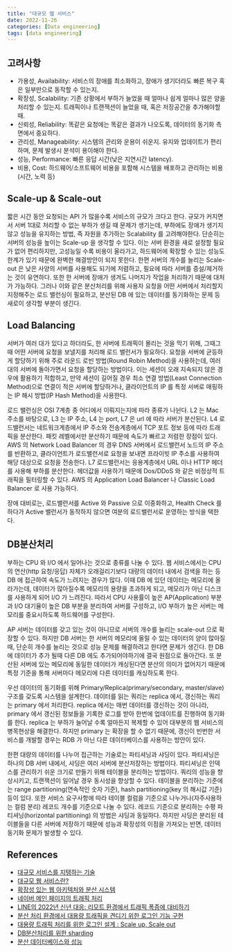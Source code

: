 ```yaml
---
title: "대규모 웹 서비스"
date: 2022-11-26
categories: [Data engineering]
tags: [data engineering]
---
```


## 고려사항

* 가용성, Availability: 서비스의 장애를 최소화하고, 장애가 생기더라도 빠른 복구 혹은 일부만으로 동작할 수 있는지.
* 확장성, Scalability: 기존 상황에서 부하가 늘었을 때 얼마나 쉽게 얼마나 많은 양을 처리할 수 있는지. 트래픽이나 트랜잭션이 늘었을 때, 혹은 저장공간을 추가해야할 때.
* 신뢰성, Reliability: 똑같은 요청에는 똑같은 결과가 나오도록, 데이터의 동기화 측면에서 중요하다.
* 관리성, Manageability: 시스템의 관리와 운용이 쉬운지. 유지와 업데이트가 편리하며, 문제 발생시 분석이 용이해야 한다.
* 성능, Performance: 빠른 응답 시간(낮은 지연시간 latency).
* 비용, Cost: 하드웨어/소프트웨어 비용을 포함해 시스템을 배포하고 관리하는 비용(시간, 노력 등)

## Scale-up & Scale-out

짧은 시간 동안 요청되는 API 가 많을수록 서비스의 규모가 크다고 한다. 규모가 커지면서 서버 1대로 처리할 수 없는 부하가 생길 때 문제가 생기는데, 부하에도 장애가 생기지 않고 성능을 유지하는 방법, 즉 자원을 추가하는 Scalability 를 고려해야한다. 단순히는 서버의 성능을 높이는 Scale-up 을 생각할 수 있다. 이는 서버 환경을 새로 설정할 필요가 없어 편리하지만, 고성능일 수록 비용이 올라가고, 하드웨어에 확장할 수 있는 성능도 한계가 있기 때문에 완벽한 해결방안이 되지 못한다. 한편 서버의 개수를 늘리는 Scale-out 은 낮은 사양의 서버를 사용해도 되기에 저렴하고, 필요에 따라 서버를 증설/제거하는 것이 유연하다. 또한 한 서버에 장애가 생겨도 나머지가 작업을 처리하기 때문에 대처가 가능하다. 그러나 이와 같은 분산처리를 위해 사용자 요청을 어떤 서버에서 처리할지 지정해주는 로드 밸런싱이 필요하고, 분산된 DB 에 있는 데이터를 동기화하는 문제 등 새로이 생각할 부분이 생긴다. 

## Load Balancing

서버가 여러 대가 있다고 하더라도, 한 서버에 트래픽이 몰리는 것을 막기 위해, 그때그때 어떤 서버에 요청을 보낼지를 처리해 로드 밸런서가 필요하다. 요청을 서버에 균등하게 할당하기 위해 주로 라운드 로빈 방법(Round Robin Method)을 사용하는데, 여러 대의 서버에 돌아가면서 요청을 할당하는 방법이다. 이는 세션이 오래 지속되지 않은 경우에 활용하기 적합하고, 만약 세션이 길어질 경우 최소 연결 방법(Least Connection Method)으로 연결이 적은 서버에 할당하거나, 클라이언트의 IP 를 특정 서버로 매핑하는 IP 해시 방법(IP Hash Method)을 사용한다.

로드 밸런싱은 OSI 7계층 중 어디에서 이뤄지는지에 따라 종류가 나뉜다. L2 는 Mac 주소를 바탕으로, L3 는 IP 주소, L4 는 port, L7 은 url 에 따라 서버가 분산된다. L4 로드밸런서는 네트워크계층에서 IP 주소와 전송계층에서 TCP 포트 정보 등에 따라 트래픽을 분산한다. 패킷 레벨에서만 분산하기 때문에 속도가 빠르고 저렴한 장점이 있다. AWS 의 Network Load Balancer 의 경우 DNS 서버에서 로드밸런서 노드의 IP 주소를 반환하고, 클라이언트가 로드밸런서로 요청을 보내면 프라이빗 IP 주소를 사용하여 해당 대상으로 요청을 전송한다. L7 로드밸런서는 응용계층에서 URL 이나 HTTP 헤더를 사용해 부하를 분산한다. 헤더값을 사용하기 때문에 Dos/DDoS 와 같은 비정상적 트래픽을 필터링할 수 있다. AWS 의 Application Load Balancer 나 Classic Load Balancer 로 사용 가능하다.

장애 대비로는, 로드밸런서를 Active 와 Passive 으로 이중화하고, Health Check 를 하다가 Active 밸런서가 동작하지 않으면 여분의 로드밸런서로 운영하는 방식을 택한다.

## DB분산처리

부하는 CPU 와 I/O 에서 일어나는 것으로 종류를 나눌 수 있다. 웹 서비스에서는 CPU 의 연산(http 요청/응답) 자체가 오래걸리기보다 대량의 데이터 내에서 검색을 하는 등 DB 에 접근하여 속도가 느려지는 경우가 많다. 이때 DB 에 있던 데이터는 메모리에 올라가는데, 데이터가 많아질수록 메모리의 용량을 초과하게 되고, 메모리가 아닌 디스크를 사용하게 되어 I/O 가 느려진다. 따라서 CPU 사용률이 높은 AP(Application) 부분과 I/O 대기율이 높은 DB 부분을 분리하여 서버를 구성하고, I/O 부하가 높은 서버는 메모리를 중요시하도록 하드웨어를 구성한다. 

AP 서버는 데이터를 갖고 있는 것이 아니므로 서버의 개수를 늘리는 scale-out 으로 확장할 수 있다. 하지만 DB 서버는 한 서버의 메모리에 올릴 수 있는 데이터의 양이 많아질 때, 단순히 개수를 늘리는 것으로 성능 문제를 해결하려고 한다면 문제가 생긴다. 한 DB 에 데이터가 추가 될때 다른 DB 에도 추가되어야하기에 결국 원점으로 돌아간다. 또 분산된 서버에 있는 메모리에 동일한 데이터가 캐싱된다면 분산의 의미가 없어지기 때문에 특정 기준을 통해 서버마다 메모리에 다른 데이터를 캐싱하도록 한다.

우선 데이터의 동기화를 위해 Primary/Replica(primary/secondary, master/slave) 구조를 갖도록 시스템을 설계한다. 데이터를 읽는 쿼리는 replica 에서, 갱신하는 쿼리는 primary 에서 처리한다. replica 에서는 매번 데이터를 갱신하는 것이 아니라, primary 에서 갱신된 정보들을 기록한 로그를 받아 한번에 업데이트를 진행하여 동기화를 한다. replica 는 부하가 늘어날 수록 얼마든지 복제할 수 있어 대부분의 웹 서비스의 병목현상을 해결한다. 하지만 primary 는 확장을 할 수 없기 때문에, 갱신이 빈번한 서비스를 개발할 경우는 RDB 가 아닌 다른 데이터베이스를 사용하는 방안이 있다.

한편 대량의 데이터를 나누어 접근하는 기술로는 파티셔닝과 샤딩이 있다. 파티셔닝은 하나의 DB 서버 내에서, 샤딩은 여러 서버에 분산저장하는 방법이다. 파티셔닝은 인덱스를 관리하기 쉬운 크기로 만들기 위해 테이블을 분리하는 방법이다. 쿼리의 성능을 향상시키고, 트랜잭션이 일어날 경우 동시성을 향상할 수 있다. 테이블을 분리하는 기준에는 range partitioning(연속적인 숫자 기준), hash partitioning(key 의 해시값 기준) 등이 있다. 또한 서비스 요구사항에 따라 테이블 컬럼을 기준으로 나누거나(자주사용하는 컬럼 분리) 레코드 개수를 기준으로 나눌 수 있다. 레코드 기준으로 분리하는 수평 파티셔닝(horizontal partitioning) 의 방법은 샤딩과 동일하다. 하지만 샤딩은 분리된 테이블들을 다른 서버에 저장하기 때문에 성능과 확장성의 이점을 가져오는 반면, 데이터 동기화 문제가 발생할 수 있다.

## References

* [대규모 서비스를 지탱하는 기술](https://jeong-pro.tistory.com/235)
* [대규모 웹 서비스란?](https://12bme.tistory.com/100?category=739626)
* [확장성 있는 웹 아키텍처와 분산 시스템](https://d2.naver.com/helloworld/206816)
* [네이버 메인 페이지의 트래픽 처리](https://d2.naver.com/helloworld/6070967)
* [LINE의 2022년 신년 대응: 리모트 환경에서 트래픽 폭증에 대비하기](https://engineering.linecorp.com/ko/blog/line-2022-new-year/)
* [분산 처리 환경에서 대용량 트래픽을 견디기 위한 로그인 기능 구현](https://chagokx2.tistory.com/93?category=871365)
* [대용량 트래픽 처리를 위한 로그인 설계 : Scale up, Scale out](https://velog.io/@qotndus43/%EB%8C%80%EC%9A%A9%EB%9F%89-%ED%8A%B8%EB%9E%98%ED%94%BD-%EC%B2%98%EB%A6%AC%EB%A5%BC-%EC%9C%84%ED%95%9C-%EB%A1%9C%EA%B7%B8%EC%9D%B8-%EC%84%A4%EA%B3%84-Scale-up-Scale-out)
* [DB분산처리를 위한 sharding](https://techblog.woowahan.com/2687/)
* [분산 데이터베이스와 성능](https://dataonair.or.kr/db-tech-reference/d-guide/sql/?mod=document&uid=336)

